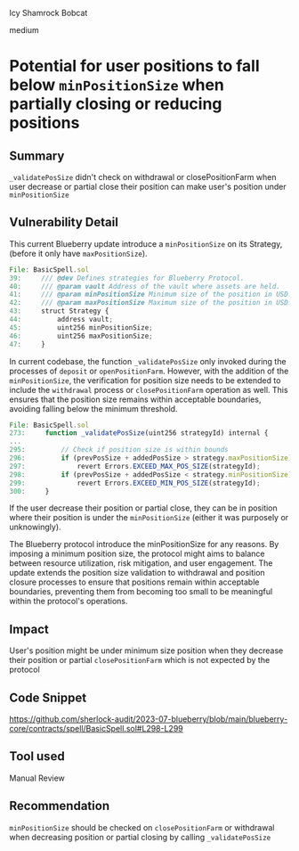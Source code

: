 Icy Shamrock Bobcat

medium

# Potential for user positions to fall below `minPositionSize` when partially closing or reducing positions
## Summary

`_validatePosSize` didn't check on withdrawal or closePositionFarm when user decrease or partial close their position can make user's position under `minPositionSize`

## Vulnerability Detail

This current Blueberry update introduce a `minPositionSize` on its Strategy, (before it only have `maxPositionSize`).

```js
File: BasicSpell.sol
39:     /// @dev Defines strategies for Blueberry Protocol.
40:     /// @param vault Address of the vault where assets are held.
41:     /// @param minPositionSize Minimum size of the position in USD.
42:     /// @param maxPositionSize Maximum size of the position in USD.
43:     struct Strategy {
44:         address vault;
45:         uint256 minPositionSize;
46:         uint256 maxPositionSize;
47:     }
```

In current codebase, the function `_validatePosSize` only invoked during the processes of `deposit` or `openPositionFarm`. However, with the addition of the `minPositionSize`, the verification for position size needs to be extended to include the `withdrawal` process or `closePositionFarm` operation as well. This ensures that the position size remains within acceptable boundaries, avoiding falling below the minimum threshold.

```js
File: BasicSpell.sol
273:     function _validatePosSize(uint256 strategyId) internal {
...
295:         // Check if position size is within bounds
296:         if (prevPosSize + addedPosSize > strategy.maxPositionSize)
297:             revert Errors.EXCEED_MAX_POS_SIZE(strategyId);
298:         if (prevPosSize + addedPosSize < strategy.minPositionSize)
299:             revert Errors.EXCEED_MIN_POS_SIZE(strategyId);
300:     }
```

If the user decrease their position or partial close, they can be in position where their position is under the `minPositionSize` (either it was purposely or unknowingly).

The Blueberry protocol introduce the minPositionSize for any reasons. By imposing a minimum position size, the protocol might aims to balance between resource utilization, risk mitigation, and user engagement. The update extends the position size validation to withdrawal and position closure processes to ensure that positions remain within acceptable boundaries, preventing them from becoming too small to be meaningful within the protocol's operations.

## Impact

User's position might be under minimum size position when they decrease their position or partial `closePositionFarm` which is not expected by the protocol

## Code Snippet

https://github.com/sherlock-audit/2023-07-blueberry/blob/main/blueberry-core/contracts/spell/BasicSpell.sol#L298-L299

## Tool used

Manual Review

## Recommendation

`minPositionSize` should be checked on `closePositionFarm` or withdrawal when decreasing position or partial closing by calling `_validatePosSize` 
